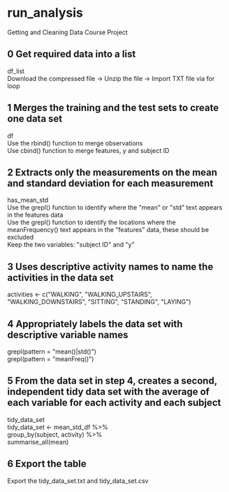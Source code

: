 # run_analysis
Getting and Cleaning Data Course Project

## 0 Get required data into a list
  df_list  
  Download the compressed file ->
  Unzip the file ->
  Import TXT file via for loop
 
## 1 Merges the training and the test sets to create one data set
   df  
   Use the rbind() function to merge observations  
   Use cbind() function to merge features, y and subject ID  

## 2 Extracts only the measurements on the mean and standard deviation for each measurement
   has_mean_std  
   Use the grepl() function to identify where the "mean" or "std" text appears in the features data  
   Use the grepl() function to identify the locations where the meanFrequency() text appears in the "features" data, these should be excluded  
   Keep the two variables: "subject ID" and "y"  

## 3 Uses descriptive activity names to name the activities in the data set
   activities <- c("WALKING", "WALKING_UPSTAIRS", "WALKING_DOWNSTAIRS", "SITTING", "STANDING", "LAYING")

## 4 Appropriately labels the data set with descriptive variable names
   grepl(pattern = "mean()|std()")   
   grepl(pattern = "meanFreq()")

## 5 From the data set in step 4, creates a second, independent tidy data set with the average of each variable for each activity and each subject
  tidy_data_set  
  tidy_data_set <- mean_std_df %>%  
  group_by(subject, activity) %>%  
  summarise_all(mean)  

## 6 Export the table
  Export the tidy_data_set.txt and tidy_data_set.csv

